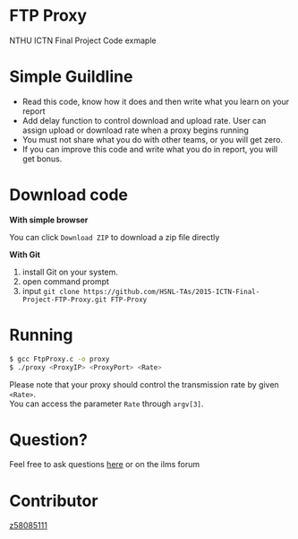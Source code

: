 FTP Proxy
==
NTHU ICTN Final Project Code exmaple

Simple Guildline
==

- Read this code, know how it does and then write what you learn on your report
- Add delay function to control download and upload rate. User can assign upload or download rate when a proxy begins running
- You must not share what you do with other teams, or you will get zero.
- If you can improve this code and write what you do in report, you will get bonus.

Download code
==

**With simple browser**

You can click `Download ZIP` to download a zip file directly

**With Git**
 
1. install Git on your system.
2. open command prompt
3. input `git clone https://github.com/HSNL-TAs/2015-ICTN-Final-Project-FTP-Proxy.git FTP-Proxy`

Running
==
```sh
$ gcc FtpProxy.c -o proxy
$ ./proxy <ProxyIP> <ProxyPort> <Rate>
```
Please note that your proxy should control the transmission rate by given `<Rate>`.    
You can access the parameter `Rate` through `argv[3]`.

Question?
==
Feel free to ask questions [here](https://github.com/HSNL-TAs/final-project-proxy-sample/issues) or on the ilms forum

Contributor
==
[z58085111](https://github.com/z58085111)

